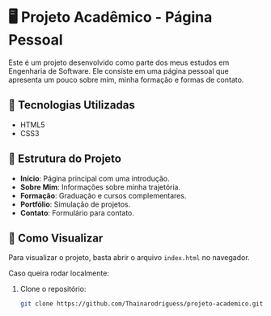 # 🖥️ Projeto Acadêmico - Página Pessoal  

Este é um projeto desenvolvido como parte dos meus estudos em Engenharia de Software. Ele consiste em uma página pessoal que apresenta um pouco sobre mim, minha formação e formas de contato.  

## 🎨 Tecnologias Utilizadas  
- HTML5  
- CSS3  
 

## 📌 Estrutura do Projeto  
- **Início**: Página principal com uma introdução.  
- **Sobre Mim**: Informações sobre minha trajetória.  
- **Formação**: Graduação e cursos complementares.  
- **Portfólio**: Simulação de projetos.  
- **Contato**: Formulário para contato.  

## 🚀 Como Visualizar  
Para visualizar o projeto, basta abrir o arquivo `index.html` no navegador.  

Caso queira rodar localmente:  
1. Clone o repositório:  
   ```bash
   git clone https://github.com/Thainarodriguess/projeto-academico.git



   


